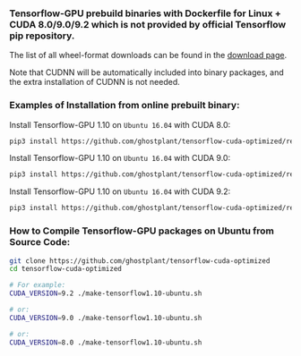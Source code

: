 ### Tensorflow-GPU prebuild binaries with Dockerfile for Linux + CUDA 8.0/9.0/9.2 which is not provided by official Tensorflow pip repository.

The list of all wheel-format downloads can be found in the [download page](https://github.com/ghostplant/tensorflow-cuda-optimized/releases).

Note that CUDNN will be automatically included into binary packages, and the extra installation of CUDNN is not needed.

### Examples of Installation from online prebuilt binary:

Install Tensorflow-GPU 1.10 on `Ubuntu 16.04` with CUDA 8.0:
```sh
pip3 install https://github.com/ghostplant/tensorflow-cuda-optimized/releases/download/tf-1.10-ubuntu/tensorflow-1.10_cuda8.0_ubu1604-cp35-cp35m-linux_x86_64.whl
```

Install Tensorflow-GPU 1.10 on `Ubuntu 16.04` with CUDA 9.0:
```sh
pip3 install https://github.com/ghostplant/tensorflow-cuda-optimized/releases/download/tf-1.10-ubuntu/tensorflow-1.10_cuda9.0_ubu1604-cp35-cp35m-linux_x86_64.whl
```

Install Tensorflow-GPU 1.10 on `Ubuntu 16.04` with CUDA 9.2:
```sh
pip3 install https://github.com/ghostplant/tensorflow-cuda-optimized/releases/download/tf-1.10-ubuntu/tensorflow-1.10_cuda9.2_ubu1604-cp35-cp35m-linux_x86_64.whl
```


### How to Compile Tensorflow-GPU packages on Ubuntu from Source Code:

```sh
git clone https://github.com/ghostplant/tensorflow-cuda-optimized
cd tensorflow-cuda-optimized

# For example:
CUDA_VERSION=9.2 ./make-tensorflow1.10-ubuntu.sh

# or:
CUDA_VERSION=9.0 ./make-tensorflow1.10-ubuntu.sh

# or:
CUDA_VERSION=8.0 ./make-tensorflow1.10-ubuntu.sh
```

